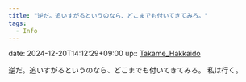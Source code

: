 ```yaml
---
title: "逆だ。追いすがるというのなら、どこまでも付いてきてみろ。"
tags:
  - Info
---
```


date: 2024-12-20T14:12:29+09:00
up:: [Takame_Hakkaido](../Bar/Novel/Nacaria/Takame_Hakkaido.md)

逆だ。追いすがるというのなら、どこまでも付いてきてみろ。
私は行く。